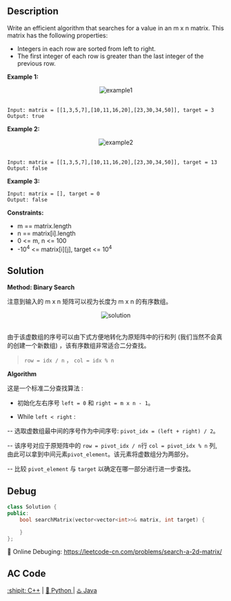 ## Description

Write an efficient algorithm that searches for a value in an m x n matrix. This matrix has the following properties:

- Integers in each row are sorted from left to right.
- The first integer of each row is greater than the last integer of the previous row.


<b>Example 1:</b>

<div align="center">
  <img src="https://assets.leetcode.com/uploads/2020/10/05/mat.jpg" alt="example1">
</div>
<br>


```
Input: matrix = [[1,3,5,7],[10,11,16,20],[23,30,34,50]], target = 3
Output: true
```

<b>Example 2:</b>

<div align="center">
  <img src="https://assets.leetcode.com/uploads/2020/10/05/mat2.jpg" alt="example2">
</div>
<br>

```
Input: matrix = [[1,3,5,7],[10,11,16,20],[23,30,34,50]], target = 13
Output: false
```

<strong>Example 3:</strong>

```
Input: matrix = [], target = 0
Output: false
```

<strong>Constraints:</strong>

- m == matrix.length
- n == matrix[i].length
- 0 <= m, n <= 100
- -10<sup>4</sup> <= matrix[i][j], target <= 10<sup>4</sup>

## Solution

<strong>Method: Binary Search</strong>

注意到输入的 m x n 矩阵可以视为长度为 m x n 的有序数组。

<div align="center">
  <img src="https://pic.leetcode-cn.com/d9b47b40a4de17b0c56446b0a4935a5042490ea1d92a6f4c529c2aaa0095c189-287711dcb87bd4d4681fa117f792d1baaaa7ce3e2c65d6a4f6439c0cbbb0345e-image.png" alt="solution">
</div>
<br>

由于该虚数组的序号可以由下式方便地转化为原矩阵中的行和列 (我们当然不会真的创建一个新数组) ，该有序数组非常适合二分查找。

> ``row = idx / n`` ， ``col = idx % n``

<strong>Algorithm</strong>

这是一个标准二分查找算法 :

- 初始化左右序号
``left = 0`` 和 ``right = m x n - 1``。

- While ``left < right`` :

-- 选取虚数组最中间的序号作为中间序号: ``pivot_idx = (left + right) / 2``。

-- 该序号对应于原矩阵中的 ``row = pivot_idx / n``行 ``col = pivot_idx % n`` 列, 由此可以拿到中间元素``pivot_element``。该元素将虚数组分为两部分。

-- 比较 ``pivot_element`` 与 ``target`` 以确定在哪一部分进行进一步查找。


## Debug
```cpp
class Solution {
public:
    bool searchMatrix(vector<vector<int>>& matrix, int target) {

    }
};
```

🐛 Online Debuging: https://leetcode-cn.com/problems/search-a-2d-matrix/

## AC Code
<div>
  <a href="https://github.com/Charmve/LeetCode4FLAG/tree/main/074.%20Search%20a%202D%20Matrix/74_search-a-2d-matrix.cpp">:shipit: C++</a> | 
  <a href="https://github.com/Charmve/LeetCode4FLAG/tree/main/074.%20Search%20a%202D%20Matrix/74_search-a-2d-matrix.py">🐍 Python </a> | 
  <a href="https://github.com/Charmve/LeetCode4FLAG/tree/main/074.%20Search%20a%202D%20Matrix/74_search-a-2d-matrix.java">♨️ Java </a>
</div>
